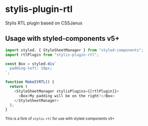 # stylis-plugin-rtl

Stylis RTL plugin based on CSSJanus

## Usage with styled-components v5+

```javascript
import styled, { StyleSheetManager } from "styled-components";
import rtlPlugin from "stylis-plugin-rtl";

const Box = styled.div`
  padding-left: 10px;
`;

function MakeItRTL() {
  return (
    <StyleSheetManager stylisPlugins={[rtlPlugin]}>
      <Box>My padding will be on the right!</Box>
    </StyleSheetManager>
  );
}
```

<small>This is a fork of `stylis-rtl` for use with styled-components v5+</small>
